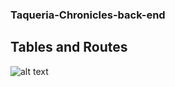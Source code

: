 ### Taqueria-Chronicles-back-end


## Tables and Routes

![alt text](https://i.imgur.com/Ckhpu0K.png )